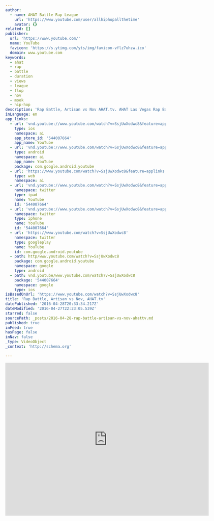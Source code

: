 ```yaml
---
author:
  - name: AHAT Battle Rap League
    url: 'https://www.youtube.com/user/allhiphopallthetime'
    avatar: {}
related: []
publisher:
  url: 'https://www.youtube.com/'
  name: YouTube
  favicon: 'https://s.ytimg.com/yts/img/favicon-vflz7uhzw.ico'
  domain: www.youtube.com
keywords:
  - ahat
  - rap
  - battle
  - duration
  - views
  - league
  - flop
  - nov
  - mook
  - hip-hop
description: 'Rap Battle, Artisan vs Nov AHAT.tv. AHAT Las Vegas Rap Battle League.'
inLanguage: en
app_links:
  - url: 'vnd.youtube://www.youtube.com/watch?v=SsjUwXodwc8&feature=applinks'
    type: ios
    namespace: ai
    app_store_id: '544007664'
    app_name: YouTube
  - url: 'vnd.youtube://www.youtube.com/watch?v=SsjUwXodwc8&feature=applinks'
    type: android
    namespace: ai
    app_name: YouTube
    package: com.google.android.youtube
  - url: 'https://www.youtube.com/watch?v=SsjUwXodwc8&feature=applinks'
    type: web
    namespace: ai
  - url: 'vnd.youtube://www.youtube.com/watch?v=SsjUwXodwc8&feature=applinks'
    namespace: twitter
    type: ipad
    name: YouTube
    id: '544007664'
  - url: 'vnd.youtube://www.youtube.com/watch?v=SsjUwXodwc8&feature=applinks'
    namespace: twitter
    type: iphone
    name: YouTube
    id: '544007664'
  - url: 'https://www.youtube.com/watch?v=SsjUwXodwc8'
    namespace: twitter
    type: googleplay
    name: YouTube
    id: com.google.android.youtube
  - path: http/www.youtube.com/watch?v=SsjUwXodwc8
    package: com.google.android.youtube
    namespace: google
    type: android
  - path: vnd.youtube/www.youtube.com/watch?v=SsjUwXodwc8
    package: '544007664'
    namespace: google
    type: ios
isBasedOnUrl: 'https://www.youtube.com/watch?v=SsjUwXodwc8'
title: 'Rap Battle, Artisan vs Nov, AHAT.tv'
datePublished: '2016-04-28T20:33:34.217Z'
dateModified: '2016-04-27T22:23:05.539Z'
starred: false
sourcePath: _posts/2016-04-28-rap-battle-artisan-vs-nov-ahattv.md
published: true
inFeed: true
hasPage: false
inNav: false
_type: VideoObject
_context: 'http://schema.org'

---
```

<iframe src="https://cdn.embedly.com/widgets/media.html?src=https%3A%2F%2Fwww.youtube.com%2Fembed%2FSsjUwXodwc8%3Ffeature%3Doembed&amp;url=https%3A%2F%2Fwww.youtube.com%2Fwatch%3Fv%3DSsjUwXodwc8&amp;image=https%3A%2F%2Fi.ytimg.com%2Fvi%2FSsjUwXodwc8%2Fhqdefault.jpg&amp;key=b7d04c9b404c499eba89ee7072e1c4f7&amp;type=text%2Fhtml&amp;schema=youtube" width="640" height="480" scrolling="no" frameborder="0" allowfullscreen="" style=""></iframe>
